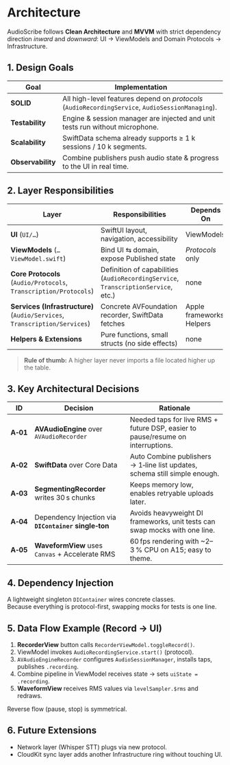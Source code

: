 # Architecture

AudioScribe follows **Clean Architecture** and **MVVM** with strict dependency
direction *inward* and *downward*: UI → ViewModels and Domain Protocols → Infrastructure.

## 1. Design Goals
| Goal | Implementation |
|------|----------------|
| **SOLID** | All high-level features depend on *protocols* (`AudioRecordingService`, `AudioSessionManaging`). |
| **Testability** | Engine & session manager are injected and unit tests run without microphone. |
| **Scalability** | SwiftData schema already supports ≥ 1 k sessions / 10 k segments. |
| **Observability** | Combine publishers push audio state & progress to the UI in real time. |

## 2. Layer Responsibilities

| Layer | Responsibilities | Depends On |
|-------|------------------|------------|
| **UI** (`UI/…`) | SwiftUI layout, navigation, accessibility | ViewModels |
| **ViewModels** (`…ViewModel.swift`) | Bind UI ⇆ domain, expose Published state | *Protocols* only |
| **Core Protocols** (`Audio/Protocols`, `Transcription/Protocols`) | Definition of capabilities (`AudioRecordingService`, `TranscriptionService`, etc.) | none |
| **Services (Infrastructure)** (`Audio/Services`, `Transcription/Services`) | Concrete AVFoundation recorder, SwiftData fetches | Apple frameworks, Helpers |
| **Helpers & Extensions** | Pure functions, small structs (no side effects) | none |

> **Rule of thumb:** A higher layer never imports a file located higher up the table.

## 3. Key Architectural Decisions

| ID | Decision | Rationale |
|----|----------|-----------|
| **A‑01** | **AVAudioEngine** over `AVAudioRecorder` | Needed taps for live RMS + future DSP, easier to pause/resume on interruptions. |
| **A‑02** | **SwiftData** over Core Data | Auto Combine publishers → 1‑line list updates, schema still simple enough. |
| **A‑03** | **SegmentingRecorder** writes 30 s chunks | Keeps memory low, enables retryable uploads later. |
| **A‑04** | Dependency Injection via **`DIContainer` single‑ton** | Avoids heavyweight DI frameworks, unit tests can swap mocks with one line. |
| **A‑05** | **WaveformView** uses `Canvas` + Accelerate RMS | 60 fps rendering with ~2–3 % CPU on A15; easy to theme. |

## 4. Dependency Injection
A lightweight singleton `DIContainer` wires concrete classes.  
Because everything is protocol-first, swapping mocks for tests is one line.

## 5. Data Flow Example (Record → UI)

1. **RecorderView** button calls `RecorderViewModel.toggleRecord()`.
2. ViewModel invokes `AudioRecordingService.start()` (protocol).
3. `AVAudioEngineRecorder` configures `AudioSessionManager`, installs taps, publishes `.recording`.
4. Combine pipeline in ViewModel receives state → sets `uiState = .recording`.
5. **WaveformView** receives RMS values via `levelSampler.$rms` and redraws.

Reverse flow (pause, stop) is symmetrical.

## 6. Future Extensions
* Network layer (Whisper STT) plugs via new protocol.
* CloudKit sync layer adds another Infrastructure ring without touching UI.
